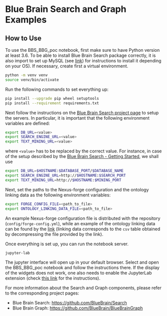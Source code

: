 # Blue Brain Search and Graph Examples

## How to Use

To use the BBS_BBG_poc notebook, first make sure to have Python version at least 3.6. To be able to install Blue
Brain Search package correctly, it is also import to set up MySQL (see [link](https://pypi.org/project/mysqlclient)) for instructions to install it depending on your OS).
If necessary, create first a virtual environment.

```bash
python -m venv venv
source venv/bin/activate
```

Run the following commands to set everything up:

```bash
pip install --upgrade pip wheel setuptools
pip install --requirement requirements.txt
```

Next follow the instructions on the [Blue Brain Search project page](https://github.com/BlueBrain/Search#getting-started) to setup the servers. In particular, it is important that the
following environment variables are defined:

```bash
export DB_URL=<value>
export SEARCH_ENGINE_URL=<value>
export TEXT_MINING_URL=<value>
```

where `<value>` has to be replaced by the correct value. For instance, in case of the setup described by the [Blue
Brain Search - Getting Started](https://github.com/BlueBrain/Search#getting-started), we shall use

```bash
export DB_URL=$HOSTNAME:$DATABASE_PORT/$DATABASE_NAME
export SEARCH_ENGINE_URL=http://$HOSTNAME:$SEARCH_PORT
export TEXT_MINING_URL=http://$HOSTNAME:$MINING_PORT
```

Next, set the paths to the Nexus-forge configuration and the ontology linking data as the following environment variables:

```bash
export FORGE_CONFIG_FILE=<path_to_file>
export ONTOLOGY_LINKING_DATA_FILE=<path_to_file>
```

An example Nexus-forge configuration file is distributed with the repository (`config/forge-config.yml`), while an example of the ontology linking data can be found by the [link](https://github.com/BlueBrain/BlueBrainGraph/blob/master/cord19kg/examples/data/NCIT_ontology_linking_3000_papers.csv.zip) (linking data corresponds to the `csv` table obtained by decompressing the file provided by the link).


Once everything is set up, you can run the notebook server.

```bash
jupyter-lab
```

The jupyter interface will open up in your default browser. Select and open the
BBS_BBG_poc notebook and follow the instructions there. If the display of the widgets does not work,
one also needs to enable the JupyterLab extension (check [this link](https://ipywidgets.readthedocs.io/en/latest/user_install.html#installing-the-jupyterlab-extension)
for the instructions).


For more information about the Search and Graph components, please refer to the corresponding project pages:
- Blue Brain Search: https://github.com/BlueBrain/Search
- Blue Brain Graph: https://github.com/BlueBrain/BlueBrainGraph
